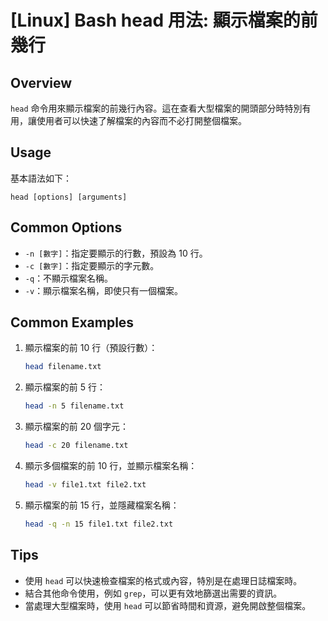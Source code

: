 # [Linux] Bash head 用法: 顯示檔案的前幾行

## Overview
`head` 命令用來顯示檔案的前幾行內容。這在查看大型檔案的開頭部分時特別有用，讓使用者可以快速了解檔案的內容而不必打開整個檔案。

## Usage
基本語法如下：
```
head [options] [arguments]
```

## Common Options
- `-n [數字]`：指定要顯示的行數，預設為 10 行。
- `-c [數字]`：指定要顯示的字元數。
- `-q`：不顯示檔案名稱。
- `-v`：顯示檔案名稱，即使只有一個檔案。

## Common Examples
1. 顯示檔案的前 10 行（預設行數）：
   ```bash
   head filename.txt
   ```

2. 顯示檔案的前 5 行：
   ```bash
   head -n 5 filename.txt
   ```

3. 顯示檔案的前 20 個字元：
   ```bash
   head -c 20 filename.txt
   ```

4. 顯示多個檔案的前 10 行，並顯示檔案名稱：
   ```bash
   head -v file1.txt file2.txt
   ```

5. 顯示檔案的前 15 行，並隱藏檔案名稱：
   ```bash
   head -q -n 15 file1.txt file2.txt
   ```

## Tips
- 使用 `head` 可以快速檢查檔案的格式或內容，特別是在處理日誌檔案時。
- 結合其他命令使用，例如 `grep`，可以更有效地篩選出需要的資訊。
- 當處理大型檔案時，使用 `head` 可以節省時間和資源，避免開啟整個檔案。
